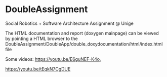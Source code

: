 # DoubleAssignment
Social Robotics + Software Architecture Assignment @ Unige

The HTML documentation and report (doxygen mainpage) can be viewed by pointing a HTML browser to 
the DoubleAssignment/DoubleApp/double_doxydocumentation/html/index.html file

Some videos:
https://youtu.be/E6guNEF-K4o, 

https://youtu.be/tEqkN7CgDUE


